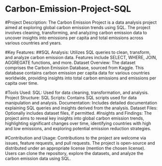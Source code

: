 # Carbon-Emission-Project-SQL
#Project Description:
The Carbon Emission Project is a data analysis project aimed at exploring global carbon emission trends using SQL. The project involves cleaning, transforming, and analyzing carbon emission data to uncover insights into emissions per capita and total emissions across various countries and years.

#Key Features:
##SQL Analysis: Utilizes SQL queries to clean, transform, and analyze carbon emission data. Features include SELECT, WHERE, JOIN, AGGREGATE functions, and more.
Dataset Overview:
The dataset comprises the Carbon Emission Database, sourced from Kaggle. This database contains carbon emission per capita data for various countries worldwide, providing insights into total carbon emissions and emissions per capita over time.

#Tools Used:
SQL: Used for data cleaning, transformation, and analysis.
Project Structure:
SQL Scripts: Contains SQL scripts used for data manipulation and analysis.
Documentation: Includes detailed documentation explaining SQL queries and insights derived from the analysis.
Dataset Files: Optionally includes dataset files, if permitted.
#Insights and Findings:
The project aims to reveal key insights into global carbon emission trends, highlighting significant changes over time, identifying countries with high and low emissions, and exploring potential emission reduction strategies.

#Contribution and Usage:
Contributions to the project are welcome via issues, feature requests, and pull requests. The project is open-source and distributed under an appropriate license (mention the chosen license). Users can clone the repository, explore the datasets, and analyze the carbon emission data using SQL.
